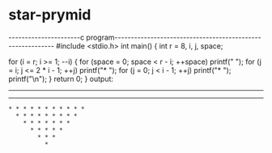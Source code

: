 # star-prymid
----------------------c program-----------------------------------------------------------
#include <stdio.h>
int main()
{
   int r = 8, i, j, space;
 
   for (i = r; i >= 1; --i) 
   {
       for (space = 0; 
            space < r - i; ++space)
           printf("  ");
       for (j = i; j <= 2 * i - 1; ++j)
           printf("* ");
       for (j = 0; j < i - 1; ++j)
           printf("* ");
       printf("\n");
   }
   return 0;
}
output:
* * * * * * * * * * * * * * * 
  * * * * * * * * * * * * * 
    * * * * * * * * * * * 
      * * * * * * * * * 
        * * * * * * * 
          * * * * * 
            * * * 
              * 
